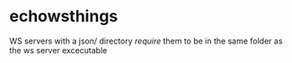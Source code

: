 # echowsthings
WS servers with a json/ directory *require* them to be in the same folder as the ws server excecutable
